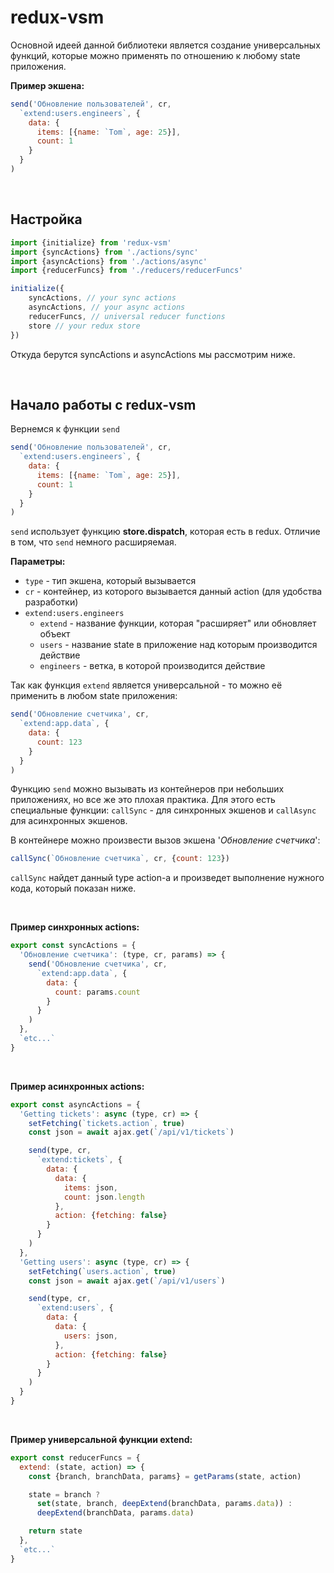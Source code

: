 # redux-vsm

Основной идеей данной библиотеки является создание универсальных функций, которые можно применять
по отношению к любому state приложения.

**Пример экшена:**
```js
send('Обновление пользователей', cr,
  `extend:users.engineers`, {
    data: {
      items: [{name: `Tom`, age: 25}],
      count: 1
    }
  }
)
```
<br />

## Настройка
```js
import {initialize} from 'redux-vsm'
import {syncActions} from './actions/sync'
import {asyncActions} from './actions/async'
import {reducerFuncs} from './reducers/reducerFuncs'

initialize({
	syncActions, // your sync actions
	asyncActions, // your async actions
	reducerFuncs, // universal reducer functions
	store // your redux store
})
```
Откуда берутся syncActions и asyncActions мы рассмотрим ниже.

<br />

## Начало работы с redux-vsm

Вернемся к функции `send`
```js
send('Обновление пользователей', cr,
  `extend:users.engineers`, {
    data: {
      items: [{name: `Tom`, age: 25}],
      count: 1
    }
  }
)
```

`send` использует функцию **store.dispatch**, которая есть в redux.
Отличие в том, что `send` немного расширяемая.

**Параметры:**
- `type` - тип экшена, который вызывается
- `cr` - контейнер, из которого вызывается данный action (для удобства разработки)
- `extend:users.engineers`
  - `extend` - название функции, которая "расширяет" или обновляет объект
  - `users` - название state в приложение над которым производится действие
  - `engineers` - ветка, в которой производится действие

Так как функция `extend` является универсальной - то можно её применить в любом state приложения:
```js
send('Обновление счетчика', cr,
  `extend:app.data`, {
    data: {
      count: 123
    }
  }
)
```
Функцию `send` можно вызывать из контейнеров при небольших приложениях, но все же это плохая
практика. Для этого есть специальные функции: `callSync` - для синхронных экшенов и `callAsync` для
асинхронных экшенов.

В контейнере можно произвести вызов экшена '*Обновление счетчика*':
```js
callSync(`Обновление счетчика`, cr, {count: 123})
```
`callSync` найдет данный type action-а и произведет выполнение нужного кода, который показан ниже.

<br />

**Пример синхронных actions:**
```js
export const syncActions = {
  'Обновление счетчика': (type, cr, params) => {
    send('Обновление счетчика', cr,
      `extend:app.data`, {
        data: {
          count: params.count
        }
      }
    )
  },
  `etc...`
}
```
<br />

**Пример асинхронных actions:**
```js
export const asyncActions = {
  'Getting tickets': async (type, cr) => {
    setFetching(`tickets.action`, true)
    const json = await ajax.get(`/api/v1/tickets`)

    send(type, cr,
      `extend:tickets`, {
        data: {
          data: {
            items: json,
            count: json.length
          },
          action: {fetching: false}
        }
      }
    )
  },
  'Getting users': async (type, cr) => {
    setFetching(`users.action`, true)
    const json = await ajax.get(`/api/v1/users`)

    send(type, cr,
      `extend:users`, {
        data: {
          data: {
            users: json,
          },
          action: {fetching: false}
        }
      }
    )
  }
}
```
<br />

**Пример универсальной функции extend:**
```js
export const reducerFuncs = {
  extend: (state, action) => {
    const {branch, branchData, params} = getParams(state, action)

    state = branch ?
      set(state, branch, deepExtend(branchData, params.data)) :
      deepExtend(branchData, params.data)

    return state
  },
  `etc...`
}
```
